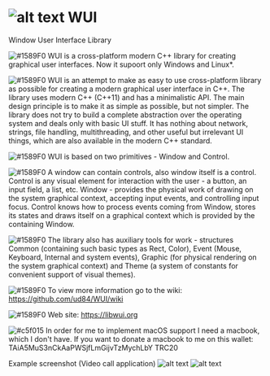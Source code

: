 # ![alt text](https://libwui.org/img/wui_logo_black_small.png) WUI
Window User Interface Library

![#1589F0](https://placehold.co/15x15/1589F0/1589F0.png) WUI is a cross-platform modern C++ library for creating graphical user interfaces.
Now it supoort only Windows and Linux*.

![#1589F0](https://placehold.co/15x15/1589F0/1589F0.png) WUI is an attempt to make as easy to use cross-platform library as possible for creating a modern graphical user interface in C++. The library uses modern C++ (C++11) and has a minimalistic API. The main design principle is to make it as simple as possible, but not simpler. The library does not try to build a complete abstraction over the operating system and deals only with basic UI stuff. It has nothing about network, strings, file handling, multithreading, and other useful but irrelevant UI things, which are also available in the modern C++ standard.

![#1589F0](https://placehold.co/15x15/1589F0/1589F0.png) WUI is based on two primitives - Window and Control.

![#1589F0](https://placehold.co/15x15/1589F0/1589F0.png) A window can contain controls, also window itself is a control. Control is any visual element for interaction with the user - a button, an input field, a list, etc. Window - provides the physical work of drawing on the system graphical context, accepting input events, and controlling input focus. Control knows how to process events coming from Window, stores its states and draws itself on a graphical context which is provided by the containing Window.

![#1589F0](https://placehold.co/15x15/1589F0/1589F0.png) The library also has auxiliary tools for work - structures Common (containing such basic types as Rect, Color), Event (Mouse, Keyboard, Internal and system events), Graphic (for physical rendering on the system graphical context) and Theme (a system of constants for convenient support of visual themes).

![#1589F0](https://placehold.co/15x15/1589F0/1589F0.png) To view more information go to the wiki: https://github.com/ud84/WUI/wiki

![#1589F0](https://placehold.co/15x15/1589F0/1589F0.png) Web site: https://libwui.org

![#c5f015](https://placehold.co/15x15/c5f015/c5f015.png) In order for me to implement macOS support I need a macbook, which I don't have.
If you want to donate a macbook to me on this wallet: TAiA5MuS3nCkAaPWSjfLmGijvTzMychLbY TRC20

Example screenshot (Video call application)
![alt text](https://libwui.org/img/screenshoot-1.png)
![alt text](https://libwui.org/img/screenshoot-2.png)
